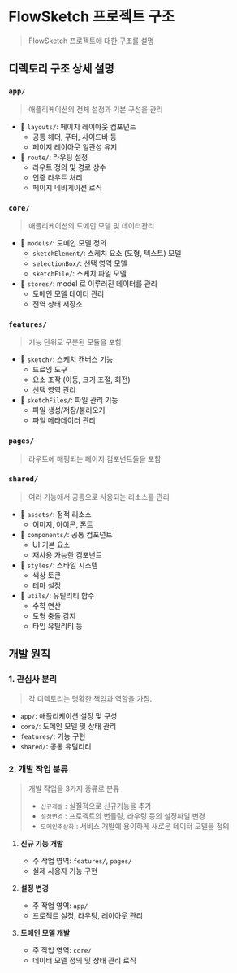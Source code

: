 # FlowSketch 프로젝트 구조
> FlowSketch 프로젝트에 대한 구조를 설명

## 디렉토리 구조 상세 설명

### `app/`
> 애플리케이션의 전체 설정과 기본 구성을 관리
- 📁 `layouts/`: 페이지 레이아웃 컴포넌트
  - 공통 헤더, 푸터, 사이드바 등
  - 페이지 레이아웃 일관성 유지
- 📁 `route/`: 라우팅 설정
  - 라우트 정의 및 경로 상수
  - 인증 라우트 처리
  - 페이지 네비게이션 로직

### `core/`
> 애플리케이션의 도메인 모델 및 데이터관리
- 📁 `models/`: 도메인 모델 정의
  - `sketchElement/`: 스케치 요소 (도형, 텍스트) 모델
  - `selectionBox/`: 선택 영역 모델
  - `sketchFile/`: 스케치 파일 모델
- 📁 `stores/`: model 로 이루러진 데이터를 관리
  - 도메인 모델 데이터 관리
  - 전역 상태 저장소

### `features/`
> 기능 단위로 구분된 모듈을 포함
- 📁 `sketch/`: 스케치 캔버스 기능
  - 드로잉 도구
  - 요소 조작 (이동, 크기 조절, 회전)
  - 선택 영역 관리
- 📁 `sketchFiles/`: 파일 관리 기능
  - 파일 생성/저장/불러오기
  - 파일 메타데이터 관리

### `pages/`
> 라우트에 매핑되는 페이지 컴포넌트들을 포함


### `shared/`
> 여러 기능에서 공통으로 사용되는 리소스를 관리
- 📁 `assets/`: 정적 리소스
  - 이미지, 아이콘, 폰트
- 📁 `components/`: 공통 컴포넌트
  - UI 기본 요소
  - 재사용 가능한 컴포넌트
- 📁 `styles/`: 스타일 시스템
  - 색상 토큰
  - 테마 설정
- 📁 `utils/`: 유틸리티 함수
  - 수학 연산
  - 도형 충돌 감지
  - 타입 유틸리티 등

## 개발 원칙

### 1. 관심사 분리
> 각 디렉토리는 명확한 책임과 역할을 가짐.
- `app/`: 애플리케이션 설정 및 구성
- `core/`: 도메인 모델 및 상태 관리
- `features/`: 기능 구현
- `shared/`: 공통 유틸리티

### 2. 개발 작업 분류
> 개발 작업을 3가지 종류로 분류
> - `신규개발` : 실질적으로 신규기능을 추가
> - `설정변경` : 프로젝트의 번들링, 라우팅 등의 설정파일 변경
> - `도메인추상화` : 서비스 개발에 용이하게 새로운 데이터 모델을 정의
1. **신규 기능 개발**
   - 주 작업 영역: `features/`, `pages/`
   - 실제 사용자 기능 구현

2. **설정 변경**
   - 주 작업 영역: `app/`
   - 프로젝트 설정, 라우팅, 레이아웃 관리

3. **도메인 모델 개발**
   - 주 작업 영역: `core/`
   - 데이터 모델 정의 및 상태 관리 로직
